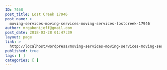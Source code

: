 ```yaml
---
ID: 7468
post_title: Lost Creek 17946
post_name: >
  moving-services-moving-services-moving-services-lostcreek-17946
author: mrgabonijeff@gmail.com
post_date: 2018-03-28 01:47:39
layout: page
link: >
  http://localhost/wordpress/moving-services-moving-services-moving-services-lostcreek-17946/
published: true
tags: [ ]
categories: [ ]
---
```

